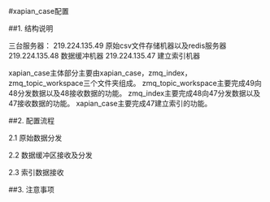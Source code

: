#xapian_case配置

##1. 结构说明

三台服务器：
219.224.135.49   原始csv文件存储机器以及redis服务器
219.224.135.48   数据缓冲机器
219.224.135.47   建立索引机器

xapian_case主体部分主要由xapian_case，zmq_index，zmq_topic_workspace三个文件夹组成。
zmq_topic_workspace主要完成49向48分发数据以及48接收数据的功能。
zmq_index主要完成48向47分发数据以及47接收数据的功能。
xapian_case主要完成47建立索引的功能。

##2. 配置流程

2.1 原始数据分发

2.2 数据缓冲区接收及分发

2.3 索引数据接收


##3. 注意事项

